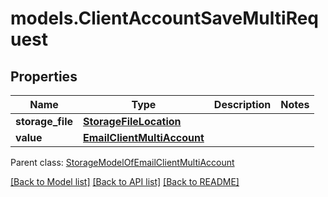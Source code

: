 # models.ClientAccountSaveMultiRequest
## Properties
Name | Type | Description | Notes
------------ | ------------- | ------------- | -------------
**storage_file** | [**StorageFileLocation**](StorageFileLocation.md) |  | 
**value** | [**EmailClientMultiAccount**](EmailClientMultiAccount.md) |  | 

 Parent class: [StorageModelOfEmailClientMultiAccount](StorageModelOfEmailClientMultiAccount.md)

[[Back to Model list]](README.md#documentation-for-models) [[Back to API list]](README.md#documentation-for-api-endpoints) [[Back to README]](README.md)


